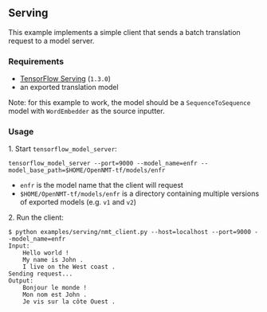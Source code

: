 ## Serving

This example implements a simple client that sends a batch translation request to a model server.

### Requirements

* [TensorFlow Serving](https://www.tensorflow.org/serving) (`1.3.0`)
* an exported translation model

Note: for this example to work, the model should be a `SequenceToSequence` model with `WordEmbedder` as the source inputter.

### Usage

1\. Start `tensorflow_model_server`:

```
tensorflow_model_server --port=9000 --model_name=enfr --model_base_path=$HOME/OpenNMT-tf/models/enfr
```

* `enfr` is the model name that the client will request
* `$HOME/OpenNMT-tf/models/enfr` is a directory containing multiple versions of exported models (e.g. `v1` and `v2`)

2\. Run the client:

```
$ python examples/serving/nmt_client.py --host=localhost --port=9000 --model_name=enfr
Input:
	Hello world !
	My name is John .
	I live on the West coast .
Sending request...
Output:
	Bonjour le monde !
	Mon nom est John .
	Je vis sur la côte Ouest .
```
